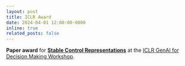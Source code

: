 ```yaml
---
layout: post
title: ICLR Award
date: 2024-04-01 12:00:00-0000
inline: true
related_posts: false
---
```


**Paper award** for **<a href="https://timrudner.com/scr" target="_blank">Stable Control Representations</a>** at the <a href="https://sites.google.com/view/genai4dm-iclr2024" target="_blank">ICLR GenAI for Decision Making Workshop</a>.

